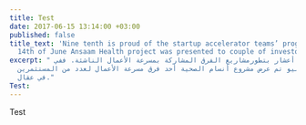 ```yaml
---
title: Test
date: 2017-06-15 13:14:00 +03:00
published: false
title_text: 'Nine tenth is proud of the startup accelerator teams’ progress. In the
  14th of June Ansaam Health project was presented to couple of investors at Oqal.  '
excerpt: " تفخر تسعة أعشار بتطورمشاريع الفرق المشاركة بمسرعة الأعمال الناشئة. ففي
  ال14 من يونيو تم عرض مشروع أنسام الصحية أحد فرق مسرعة الأعمال لعدد من المستثمرين
  في عقال."
Test: 
---
```


Test